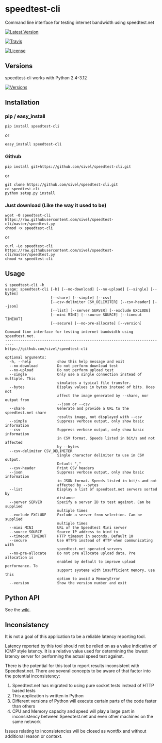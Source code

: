 # speedtest-cli

Command line interface for testing internet bandwidth using
speedtest.net

[![Latest Version](https://img.shields.io/pypi/v/speedtest-cli.svg)](https://pypi.python.org/pypi/speedtest-cli/)

[![Travis](https://img.shields.io/travis/sivel/speedtest-cli.svg)](https://pypi.python.org/pypi/speedtest-cli/)

[![License](https://img.shields.io/pypi/l/speedtest-cli.svg)](https://pypi.python.org/pypi/speedtest-cli/)

## Versions

speedtest-cli works with Python 2.4-3.12

[![Versions](https://img.shields.io/pypi/pyversions/speedtest-cli.svg)](https://pypi.python.org/pypi/speedtest-cli/)

## Installation

### pip / easy_install

    pip install speedtest-cli

or

    easy_install speedtest-cli

### Github

    pip install git+https://github.com/sivel/speedtest-cli.git

or

    git clone https://github.com/sivel/speedtest-cli.git
    cd speedtest-cli
    python setup.py install

### Just download (Like the way it used to be)

    wget -O speedtest-cli https://raw.githubusercontent.com/sivel/speedtest-cli/master/speedtest.py
    chmod +x speedtest-cli

or

    curl -Lo speedtest-cli https://raw.githubusercontent.com/sivel/speedtest-cli/master/speedtest.py
    chmod +x speedtest-cli

## Usage

    $ speedtest-cli -h
    usage: speedtest-cli [-h] [--no-download] [--no-upload] [--single] [--bytes]
                         [--share] [--simple] [--csv]
                         [--csv-delimiter CSV_DELIMITER] [--csv-header] [--json]
                         [--list] [--server SERVER] [--exclude EXCLUDE]
                         [--mini MINI] [--source SOURCE] [--timeout TIMEOUT]
                         [--secure] [--no-pre-allocate] [--version]

    Command line interface for testing internet bandwidth using speedtest.net.
    --------------------------------------------------------------------------
    https://github.com/sivel/speedtest-cli

    optional arguments:
      -h, --help            show this help message and exit
      --no-download         Do not perform download test
      --no-upload           Do not perform upload test
      --single              Only use a single connection instead of multiple. This
                            simulates a typical file transfer.
      --bytes               Display values in bytes instead of bits. Does not
                            affect the image generated by --share, nor output from
                            --json or --csv
      --share               Generate and provide a URL to the speedtest.net share
                            results image, not displayed with --csv
      --simple              Suppress verbose output, only show basic information
      --csv                 Suppress verbose output, only show basic information
                            in CSV format. Speeds listed in bit/s and not affected
                            by --bytes
      --csv-delimiter CSV_DELIMITER
                            Single character delimiter to use in CSV output.
                            Default ","
      --csv-header          Print CSV headers
      --json                Suppress verbose output, only show basic information
                            in JSON format. Speeds listed in bit/s and not
                            affected by --bytes
      --list                Display a list of speedtest.net servers sorted by
                            distance
      --server SERVER       Specify a server ID to test against. Can be supplied
                            multiple times
      --exclude EXCLUDE     Exclude a server from selection. Can be supplied
                            multiple times
      --mini MINI           URL of the Speedtest Mini server
      --source SOURCE       Source IP address to bind to
      --timeout TIMEOUT     HTTP timeout in seconds. Default 10
      --secure              Use HTTPS instead of HTTP when communicating with
                            speedtest.net operated servers
      --no-pre-allocate     Do not pre allocate upload data. Pre allocation is
                            enabled by default to improve upload performance. To
                            support systems with insufficient memory, use this
                            option to avoid a MemoryError
      --version             Show the version number and exit

## Python API

See the [wiki](https://github.com/sivel/speedtest-cli/wiki).

## Inconsistency

It is not a goal of this application to be a reliable latency reporting
tool.

Latency reported by this tool should not be relied on as a value
indicative of ICMP style latency. It is a relative value used for
determining the lowest latency server for performing the actual speed
test against.

There is the potential for this tool to report results inconsistent with
Speedtest.net. There are several concepts to be aware of that factor
into the potential inconsistency:

1.  Speedtest.net has migrated to using pure socket tests instead of
    HTTP based tests
2.  This application is written in Python
3.  Different versions of Python will execute certain parts of the code
    faster than others
4.  CPU and Memory capacity and speed will play a large part in
    inconsistency between Speedtest.net and even other machines on the
    same network

Issues relating to inconsistencies will be closed as wontfix and without
additional reason or context.

